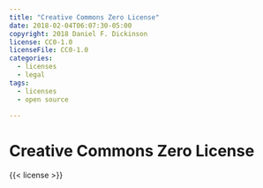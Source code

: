 ```yaml
---
title: "Creative Commons Zero License"
date: 2018-02-04T06:07:30-05:00
copyright: 2018 Daniel F. Dickinson
license: CC0-1.0
licenseFile: CC0-1.0
categories:
  - licenses
  - legal
tags:
  - licenses
  - open source

---
```


# Creative Commons Zero License

{{< license >}}
